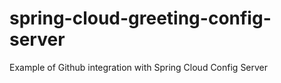 # spring-cloud-greeting-config-server
Example of Github integration with Spring Cloud Config Server
